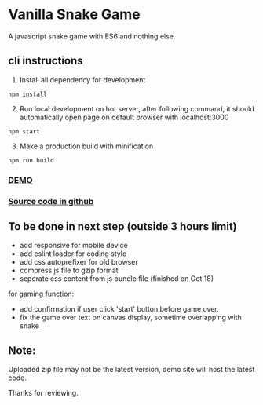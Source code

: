 # Vanilla Snake Game

A javascript snake game with ES6 and nothing else.

## cli instructions
1. Install all dependency for development
```
npm install
```
2. Run local development on hot server, after following command,
it should automatically open page on default browser with localhost:3000
```
npm start
```
3. Make a production build with minification
```
npm run build
```

### [DEMO](http://www.javascript.fun/ss/)
### [Source code in github](https://github.com/im6/vanilla_snake)

## To be done in next step (outside 3 hours limit)
- add responsive for mobile device
- add eslint loader for coding style
- add css autoprefixer for old browser
- compress js file to gzip format
- ~~seperate css content from js bundle file~~ (finished on Oct 18)

for gaming function:
- add confirmation if user click 'start' button before game over.
- fix the game over text on canvas display, sometime overlapping with snake


## Note:
Uploaded zip file may not be the latest version, demo site will host the latest code.

Thanks for reviewing.